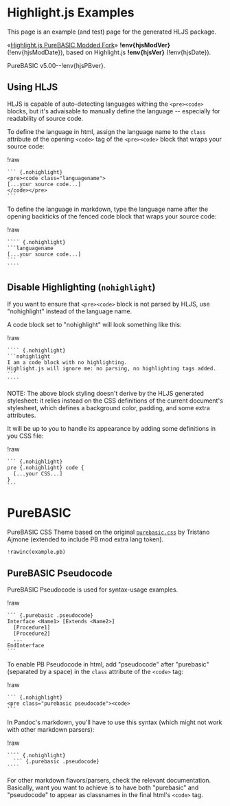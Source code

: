 # Highlight.js Examples

This page is an example (and test) page for the generated HLJS package.

«[Highlight.js PureBASIC Modded Fork](https://github.com/tajmone/highlight.js/tree/PureBASIC)» **!env{hjsModVer}** (!env{hjsModDate}), based on Highlight.js **!env{hjsVer}** (!env{hjsDate}).

PureBASIC v5.00--!env{hjsPBver}.

## Using HLJS

HLJS is capable of auto-detecting languages withing the `<pre><code>` blocks, but it's advaisable to manually define the language -- especially for readability of source code.

To define the language in html, assign the language name to the `class` attribute of the opening `<code>` tag of the `<pre><code>` block that wraps your source code:

!raw
~~~~~~~~~~~~~~~~~~~~~~~~~~~~~~~~~~~~~~~~~~~~~~~~~~~~~~~~~~~~~~~~~~~~~~~~~~~~~~~~
``` {.nohighlight}
<pre><code class="languagename">
[...your source code...]
</code></pre>
```
~~~~~~~~~~~~~~~~~~~~~~~~~~~~~~~~~~~~~~~~~~~~~~~~~~~~~~~~~~~~~~~~~~~~~~~~~~~~~~~~

To define the language in markdown, type the language name after the opening backticks of the fenced code block that wraps your source code:

!raw
~~~~~~~~~~~~~~~~~~~~~~~~~~~~~~~~~~~~~~~~~~~~~~~~~~~~~~~~~~~~~~~~~~~~~~~~~~~~~~~~
```` {.nohighlight}
```languagename
[...your source code...]
```
````
~~~~~~~~~~~~~~~~~~~~~~~~~~~~~~~~~~~~~~~~~~~~~~~~~~~~~~~~~~~~~~~~~~~~~~~~~~~~~~~~

## Disable Highlighting (`nohighlight`)

If you want to ensure that `<pre><code>` block is not parsed by HLJS, use "nohighlight" instead of the language name.

A code block set to "nohighlight" will look something like this:

!raw
~~~~~~~~~~~~~~~~~~~~~~~~~~~~~~~~~~~~~~~~~~~~~~~~~~~~~~~~~~~~~~~~~~~~~~~~~~~~~~~~
```` {.nohighlight}
```nohighlight
I am a code block with no highlighting.
Highlight.js will ignore me: no parsing, no highlighting tags added.
```
````
~~~~~~~~~~~~~~~~~~~~~~~~~~~~~~~~~~~~~~~~~~~~~~~~~~~~~~~~~~~~~~~~~~~~~~~~~~~~~~~~


NOTE: The above block styling doesn't derive by the HLJS generated stylesheet: it relies instead on the CSS definitions of the current document's stylesheet, which defines a background color, padding, and some extra attributes.

It will be up to you to handle its appearance by adding some definitions in you CSS file:

!raw
~~~~~~~~~~~~~~~~~~~~~~~~~~~~~~~~~~~~~~~~~~~~~~~~~~~~~~~~~~~~~~~~~~~~~~~~~~~~~~~~
``` {.nohighlight}
pre {.nohighlight} code {
  [...your CSS...]
}
```
~~~~~~~~~~~~~~~~~~~~~~~~~~~~~~~~~~~~~~~~~~~~~~~~~~~~~~~~~~~~~~~~~~~~~~~~~~~~~~~~

# PureBASIC

PureBASIC CSS Theme based on the original [`purebasic.css`](https://github.com/isagalaev/highlight.js/blob/master/src/styles/purebasic.css) by Tristano Ajmone (extended to include PB mod extra lang token).

``` purebasic
!rawinc(example.pb)
```

## PureBASIC Pseudocode

PureBASIC Pseudocode is used for syntax-usage examples.

!raw
~~~~~~~~~~~~~~~~~~~~~~~~~~~~~~~~~~~~~~~~~~~~~~~~~~~~~~~~~~~~~~~~~~~~~~~~~~~~~~~~
``` {.purebasic .pseudocode}
Interface <Name1> [Extends <Name2>]
  [Procedure1]
  [Procedure2]
  ...
EndInterface
```
~~~~~~~~~~~~~~~~~~~~~~~~~~~~~~~~~~~~~~~~~~~~~~~~~~~~~~~~~~~~~~~~~~~~~~~~~~~~~~~~

To enable PB Pseudocode in html, add "pseudocode" after "purebasic" (separated by a space) in the `class` attribute of the `<code>` tag:

!raw
~~~~~~~~~~~~~~~~~~~~~~~~~~~~~~~~~~~~~~~~~~~~~~~~~~~~~~~~~~~~~~~~~~~~~~~~~~~~~~~~
``` {.nohighlight}
<pre class="purebasic pseudocode"><code>
```
~~~~~~~~~~~~~~~~~~~~~~~~~~~~~~~~~~~~~~~~~~~~~~~~~~~~~~~~~~~~~~~~~~~~~~~~~~~~~~~~

In Pandoc's markdown, you'll have to use this syntax (which might not work with other markdown parsers):

!raw
~~~~~~~~~~~~~~~~~~~~~~~~~~~~~~~~~~~~~~~~~~~~~~~~~~~~~~~~~~~~~~~~~~~~~~~~~~~~~~~~
```` {.nohighlight}
  ``` {.purebasic .pseudocode}
````
~~~~~~~~~~~~~~~~~~~~~~~~~~~~~~~~~~~~~~~~~~~~~~~~~~~~~~~~~~~~~~~~~~~~~~~~~~~~~~~~

For other markdown flavors/parsers, check the relevant documentation. Basically, want you want to achieve is to have both "purebasic" and "pseudocode" to appear as classnames in the final html's `<code>` tag.

<!-- EOF -->
